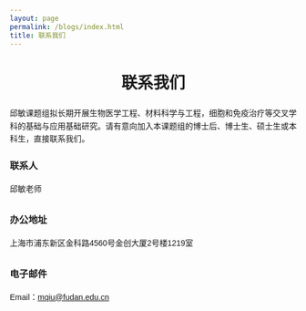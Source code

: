 ```yaml
---
layout: page
permalink: /blogs/index.html
title: 联系我们
---
```

<!DOCTYPE html>
<html lang="zh-CN">
<head>
    <meta charset="UTF-8">
    <meta name="viewport" content="width=device-width, initial-scale=1.0">
    <title>联系邱敏老师</title>
    <style>
        body {
            font-family: Arial, sans-serif;
            margin: 20px;
            line-height: 1.6;
        }
        .contact-section {
            max-width: 800px;
            margin: 0 auto;
        }
        h1 {
            text-align: center;
        }
        .contact-info {
            margin-bottom: 30px;
        }
        .contact-info h2 {
            color: #007bff;
        }
        .contact-info p {
            margin-bottom: 10px;
        }
    </style>
</head>
<body>
    <div class="contact-section">
        <h1>联系我们</h1>
            <p>邱敏课题组拟长期开展生物医学工程、材料科学与工程，细胞和免疫治疗等交叉学科的基础与应用基础研究。请有意向加入本课题组的博士后、博士生、硕士生或本科生，直接联系我们。</p>
        <div class="contact-info">
            <h3>联系人</h3>
            <p>邱敏老师</p>
        </div>
        <div class="contact-info">
            <h3>办公地址</h3>
            <p>上海市浦东新区金科路4560号金创大厦2号楼1219室</p>
        </div>
        <div class="contact-info">
            <h3>电子邮件</h3>
            <p>Email：<a href="mailto:mqiu@fudan.edu.cn">mqiu@fudan.edu.cn</a></p>
        </div>
    </div>
</body>
</html>
